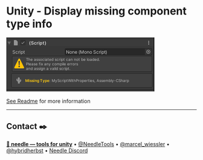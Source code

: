 # Unity - Display missing component type info

![Missing component with type info](package/Documentation~/missing_component.png "Missing component type info being rendered")

[See Readme](package/Readme.md) for more information

---
## Contact ✒️
<b>[🌵 needle — tools for unity](https://needle.tools)</b> •
[@NeedleTools](https://twitter.com/NeedleTools) •
[@marcel_wiessler](https://twitter.com/marcel_wiessler) •
[@hybridherbst](https://twitter.com/hybridherbst) •
[Needle Discord](https://discord.gg/CFZDp4b)
